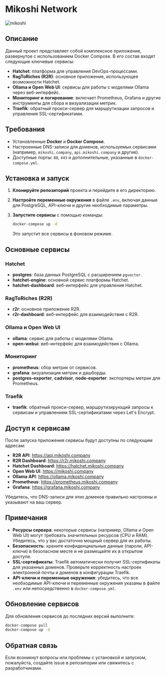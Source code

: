 # Mikoshi Network

![mikoshi](https://mikoshi.company/cache/image/generations/cd5e8080-de9f-4523-8097-e47ec5193047.png)

## Описание

Данный проект представляет собой комплексное приложение, развернутое с использованием Docker Compose. В его состав входят следующие ключевые сервисы:

- **Hatchet**: платформа для управления DevOps-процессами.
- **RagToRiches (R2R)**: основное приложение, использующее возможности Hatchet.
- **Ollama и Open Web UI**: сервисы для работы с моделями Ollama через веб-интерфейс.
- **Мониторинг и логирование**: включает Prometheus, Grafana и другие инструменты для сбора и визуализации метрик.
- **Traefik**: обратный прокси-сервер для маршрутизации запросов и управления SSL-сертификатами.

## Требования

- Установленные **Docker** и **Docker Compose**.
- Настроенные DNS-записи для доменов, используемых сервисами (например, `mikoshi.company`, `api.mikoshi.company` и другие).
- Доступные порты: `80`, `443` и дополнительные, указанные в `docker-compose.yml`.

## Установка и запуск

1. **Клонируйте репозиторий** проекта и перейдите в его директорию.

2. **Настройте переменные окружения** в файле `.env`, включая данные для PostgreSQL, API-ключи и другие необходимые параметры.

3. **Запустите сервисы** с помощью команды:

   ```bash
   docker-compose up -d
   ```

   Это запустит все сервисы в фоновом режиме.

## Основные сервисы

### Hatchet

- **postgres**: база данных PostgreSQL с расширением `pgvector`.
- **hatchet-engine**: основной сервис платформы Hatchet.
- **hatchet-dashboard**: веб-интерфейс для управления Hatchet.

### RagToRiches (R2R)

- **r2r**: основное приложение R2R.
- **r2r-dashboard**: веб-интерфейс для взаимодействия с R2R.

### Ollama и Open Web UI

- **ollama**: сервис для работы с моделями Ollama.
- **open-webui**: веб-интерфейс для взаимодействия с Ollama.

### Мониторинг

- **prometheus**: сбор метрик от сервисов.
- **grafana**: визуализация метрик и дашборды.
- **postgres-exporter**, **cadvisor**, **node-exporter**: экспортеры метрик для Prometheus.

### Traefik

- **traefik**: обратный прокси-сервер, маршрутизирующий запросы к сервисам и управлением SSL-сертификатами через Let's Encrypt.

## Доступ к сервисам

После запуска приложения сервисы будут доступны по следующим адресам:

- **R2R API**: https://api.mikoshi.company
- **R2R Dashboard**: https://r2r.mikoshi.company
- **Hatchet Dashboard**: https://hatchet.mikoshi.company
- **Open Web UI**: https://mikoshi.company
- **Ollama API**: https://ollama.mikoshi.company
- **Prometheus**: https://prometheus.mikoshi.company
- **Grafana**: https://grafana.mikoshi.company

Убедитесь, что DNS-записи для этих доменов правильно настроены и указывают на ваш сервер.

## Примечания

- **Ресурсы сервера**: некоторые сервисы (например, Ollama и Open Web UI) могут требовать значительных ресурсов (CPU и RAM). Убедитесь, что у вас достаточно мощный сервер для их работы.
- **Безопасность**: храните конфиденциальные данные (пароли, API-ключи) в безопасном месте и не размещайте их в открытом доступе.
- **SSL-сертификаты**: Traefik автоматически получит SSL-сертификаты для указанных доменов. Проверьте корректность настроек электронной почты и доменов в конфигурации Traefik.
- **API-ключи и переменные окружения**: убедитесь, что все необходимые API-ключи и переменные окружения указаны в файле `.env` или непосредственно в `docker-compose.yml`.

## Обновление сервисов

Для обновления сервисов до последних версий выполните:

```bash
docker-compose pull
docker-compose up -d
```

## Обратная связь

Если возникнут вопросы или проблемы с установкой и запуском, пожалуйста, создайте issue в репозитории или свяжитесь с разработчиками.
